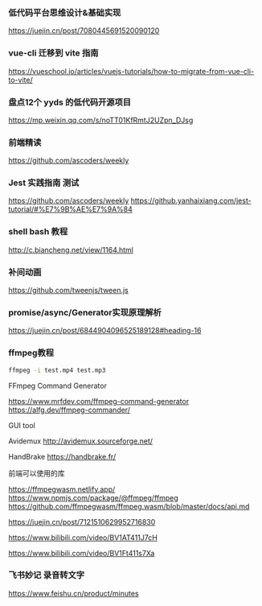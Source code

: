 ### 低代码平台思维设计&基础实现
https://juejin.cn/post/7080445691520090120


### vue-cli 迁移到 vite 指南

https://vueschool.io/articles/vuejs-tutorials/how-to-migrate-from-vue-cli-to-vite/


### 盘点12个 yyds 的低代码开源项目
https://mp.weixin.qq.com/s/noTT01KfRmtJ2UZpn_DJsg


### 前端精读
https://github.com/ascoders/weekly


### Jest 实践指南 测试
https://github.com/ascoders/weekly
https://github.yanhaixiang.com/jest-tutorial/#%E7%9B%AE%E7%9A%84


### shell bash 教程

http://c.biancheng.net/view/1164.html


### 补间动画

https://github.com/tweenjs/tween.js


### promise/async/Generator实现原理解析

https://juejin.cn/post/6844904096525189128#heading-16


### ffmpeg教程

```bash
ffmpeg -i test.mp4 test.mp3
```

FFmpeg Command Generator

https://www.mrfdev.com/ffmpeg-command-generator
https://alfg.dev/ffmpeg-commander/


GUI tool

Avidemux   http://avidemux.sourceforge.net/

HandBrake  https://handbrake.fr/


前端可以使用的库

https://ffmpegwasm.netlify.app/
https://www.npmjs.com/package/@ffmpeg/ffmpeg
https://github.com/ffmpegwasm/ffmpeg.wasm/blob/master/docs/api.md


https://juejin.cn/post/7121510629952716830

https://www.bilibili.com/video/BV1AT411J7cH

https://www.bilibili.com/video/BV1Ft411s7Xa


### 飞书妙记  录音转文字

https://www.feishu.cn/product/minutes
